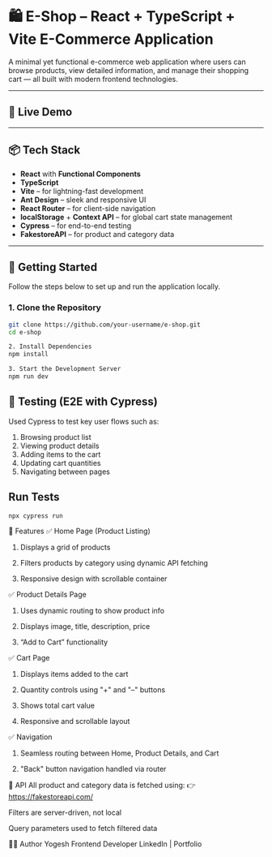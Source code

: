 # 🛍️ E-Shop – React + TypeScript + Vite E-Commerce Application

A minimal yet functional e-commerce web application where users can browse products, view detailed information, and manage their shopping cart — all built with modern frontend technologies.

---

## 🚀 Live Demo

>

---

## 📦 Tech Stack

- **React** with **Functional Components**
- **TypeScript**
- **Vite** – for lightning-fast development
- **Ant Design** – sleek and responsive UI
- **React Router** – for client-side navigation
- **localStorage** + **Context API** – for global cart state management
- **Cypress** – for end-to-end testing
- **FakestoreAPI** – for product and category data

---

## 🔧 Getting Started

Follow the steps below to set up and run the application locally.

### 1. Clone the Repository

```bash
git clone https://github.com/your-username/e-shop.git
cd e-shop

2. Install Dependencies
npm install

3. Start the Development Server
npm run dev

```

## 🧪 Testing (E2E with Cypress)

Used Cypress to test key user flows such as:

1. Browsing product list
2. Viewing product details
3. Adding items to the cart
4. Updating cart quantities
5. Navigating between pages

## Run Tests

```bash
npx cypress run
```

🎯 Features
✅ Home Page (Product Listing)
1. Displays a grid of products

2. Filters products by category using dynamic API fetching

3. Responsive design with scrollable container

✅ Product Details Page
1. Uses dynamic routing to show product info

2. Displays image, title, description, price

3. “Add to Cart” functionality

✅ Cart Page
1. Displays items added to the cart

2. Quantity controls using "+" and "–" buttons

3. Shows total cart value

4. Responsive and scrollable layout

✅ Navigation
1. Seamless routing between Home, Product Details, and Cart

2. "Back" button navigation handled via router


🧩 API
All product and category data is fetched using:
👉 https://fakestoreapi.com/

Filters are server-driven, not local

Query parameters used to fetch filtered data

👨‍💻 Author
Yogesh
Frontend Developer
LinkedIn | Portfolio
